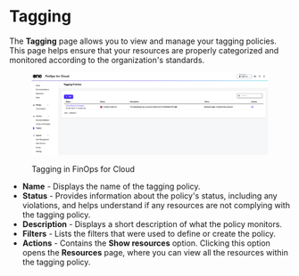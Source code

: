 # Tagging

The **Tagging** page allows you to view and manage your tagging policies. This page helps ensure that your resources are properly categorized and monitored according to the organization's standards.

<figure><img src="../../../.gitbook/assets/finOps_tagging.png" alt=""><figcaption><p>Tagging in FinOps for Cloud</p></figcaption></figure>

* **Name** - Displays the name of the tagging policy.&#x20;
* **Status** - Provides information about the policy's status, including any violations, and helps understand if any resources are not complying with the tagging policy.
* **Description** - Displays a short description of what the policy monitors.
* **Filters** - Lists the filters that were used to define or create the policy.
* **Actions** - Contains the **Show resources** option. Clicking this option opens the **Resources** page, where you can view all the resources within the tagging policy.&#x20;
